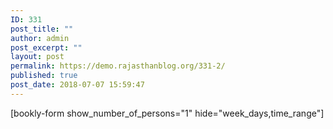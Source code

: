 ```yaml
---
ID: 331
post_title: ""
author: admin
post_excerpt: ""
layout: post
permalink: https://demo.rajasthanblog.org/331-2/
published: true
post_date: 2018-07-07 15:59:47
---
```

[bookly-form show_number_of_persons="1" hide="week_days,time_range"]
